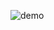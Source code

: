 ![demo](https://github.com/VidHongqiWu/expense-tracker/assets/148667206/2b4ec420-19f0-4865-a5bb-98bf95024fea)
